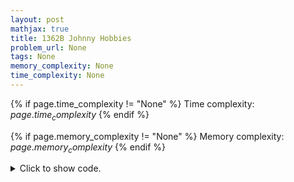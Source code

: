 ```yaml
---
layout: post
mathjax: true
title: 1362B Johnny Hobbies
problem_url: None
tags: None
memory_complexity: None
time_complexity: None
---
```




{% if page.time_complexity != "None" %}
Time complexity: ${{ page.time_complexity }}$
{% endif %}

{% if page.memory_complexity != "None" %}
Memory complexity: ${{ page.memory_complexity }}$
{% endif %}

<details>
<summary>
<p style="display:inline">Click to show code.</p>
</summary>
```cpp
{% raw %}
using namespace std;
const int NMAX = 1024 + 11;
int n, s[NMAX];
int solve(void)
{
    sort(s, s + n);
    for (int k = 1; k < NMAX; ++k)
    {
        int cnt = 0;
        for (int i = 0; i < n; ++i)
            if (binary_search(s, s + n, s[i] ^ k))
                ++cnt;
        if (cnt == n)
            return k;
    }
    return -1;
}
int main(void)
{
    int t;
    cin >> t;
    while (t--)
    {
        cin >> n;
        for (int i = 0; i < n; ++i)
            cin >> s[i];
        cout << solve() << endl;
    }
    return 0;
}

{% endraw %}
```
</details>

